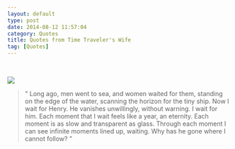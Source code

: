 ```yaml
---
layout: default
type: post
date: 2014-08-12 11:57:04
category: Quotes
title: Quotes from Time Traveler's Wife
tag: [Quotes]
---
```


​     

![](screenshot.jpg)



>" Long ago, men went to sea, and women waited for them, standing on the edge of the water, scanning the horizon for the tiny ship. Now I wait for Henry. He vanishes unwillingly, without warning. I wait for him. Each moment that I wait feels like a year, an eternity. Each moment is as slow and transparent as glass. Through each moment I can see infinite moments lined up, waiting. Why has he gone where I cannot follow? ”